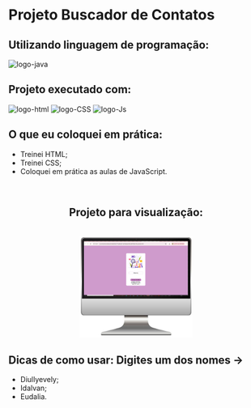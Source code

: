 <h1> Projeto Buscador de Contatos</h1>
<h2> Utilizando linguagem de programação:</h2><img src="https://img.shields.io/badge/JavaScript-F7DF1E?style=for-the-badge&logo=javascript&logoColor=black" alt="logo-java">
<h2> Projeto executado com:</h2>
<div>
<img src="https://img.shields.io/badge/HTML5-E34F26?style=for-the-badge&logo=html5&logoColor=white" alt="logo-html">
<img src="https://img.shields.io/badge/CSS3-1572B6?style=for-the-badge&logo=css3&logoColor=white" alt="logo-CSS">
<img src="https://img.shields.io/badge/JavaScript-F7DF1E?style=for-the-badge&logo=javascript&logoColor=black" alt="logo-Js">
</div>
<h2> O que eu coloquei em prática: </h2>
<ul>
  <li> Treinei HTML;</li>
  <li> Treinei CSS;</li>
  <li> Coloquei em prática as aulas de JavaScript.</li>
</ul>
<br>
<h2 align="center">Projeto para visualização:</h2>
<br>
<div align="center">
<img src="https://github.com/diullyevely/Buscador-de-contatos/blob/main/assets/Design%20sem%20nome%20(1).png?raw=true" height="200px">
  </div>
  <h2>Dicas de como usar: Digites um dos nomes -> </h2>
  <ul>
  <li> Diullyevely;</li>
  <li> Idalvan;</li>
  <li> Eudalia.</li>
</ul>
